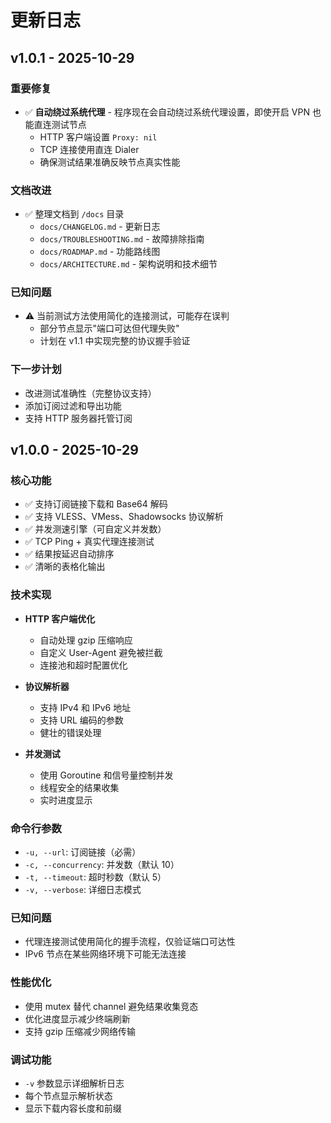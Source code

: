 # 更新日志

## v1.0.1 - 2025-10-29

### 重要修复
- ✅ **自动绕过系统代理** - 程序现在会自动绕过系统代理设置，即使开启 VPN 也能直连测试节点
  - HTTP 客户端设置 `Proxy: nil`
  - TCP 连接使用直连 Dialer
  - 确保测试结果准确反映节点真实性能

### 文档改进
- ✅ 整理文档到 `/docs` 目录
  - `docs/CHANGELOG.md` - 更新日志
  - `docs/TROUBLESHOOTING.md` - 故障排除指南
  - `docs/ROADMAP.md` - 功能路线图
  - `docs/ARCHITECTURE.md` - 架构说明和技术细节

### 已知问题
- ⚠️ 当前测试方法使用简化的连接测试，可能存在误判
  - 部分节点显示"端口可达但代理失败"
  - 计划在 v1.1 中实现完整的协议握手验证

### 下一步计划
- 改进测试准确性（完整协议支持）
- 添加订阅过滤和导出功能
- 支持 HTTP 服务器托管订阅

## v1.0.0 - 2025-10-29

### 核心功能
- ✅ 支持订阅链接下载和 Base64 解码
- ✅ 支持 VLESS、VMess、Shadowsocks 协议解析
- ✅ 并发测速引擎（可自定义并发数）
- ✅ TCP Ping + 真实代理连接测试
- ✅ 结果按延迟自动排序
- ✅ 清晰的表格化输出

### 技术实现
- **HTTP 客户端优化**
  - 自动处理 gzip 压缩响应
  - 自定义 User-Agent 避免被拦截
  - 连接池和超时配置优化
  
- **协议解析器**
  - 支持 IPv4 和 IPv6 地址
  - 支持 URL 编码的参数
  - 健壮的错误处理
  
- **并发测试**
  - 使用 Goroutine 和信号量控制并发
  - 线程安全的结果收集
  - 实时进度显示

### 命令行参数
- `-u, --url`: 订阅链接（必需）
- `-c, --concurrency`: 并发数（默认 10）
- `-t, --timeout`: 超时秒数（默认 5）
- `-v, --verbose`: 详细日志模式

### 已知问题
- 代理连接测试使用简化的握手流程，仅验证端口可达性
- IPv6 节点在某些网络环境下可能无法连接

### 性能优化
- 使用 mutex 替代 channel 避免结果收集竞态
- 优化进度显示减少终端刷新
- 支持 gzip 压缩减少网络传输

### 调试功能
- `-v` 参数显示详细解析日志
- 每个节点显示解析状态
- 显示下载内容长度和前缀
